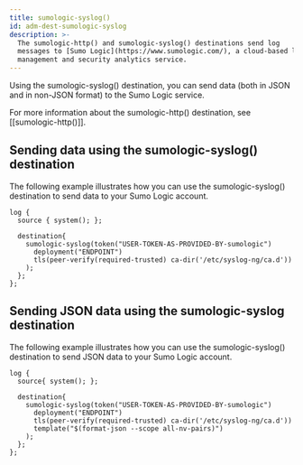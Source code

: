 ```yaml
---
title: sumologic-syslog()
id: adm-dest-sumologic-syslog
description: >-
  The sumologic-http() and sumologic-syslog() destinations send log
  messages to [Sumo Logic](https://www.sumologic.com/), a cloud-based log
  management and security analytics service.
---
```


Using the sumologic-syslog() destination, you can send data (both in
JSON and in non-JSON format) to the Sumo Logic service.

For more information about the sumologic-http() destination, see
[[sumologic-http()]].

## Sending data using the sumologic-syslog() destination

The following example illustrates how you can use the sumologic-syslog()
destination to send data to your Sumo Logic account.

```config
log {
  source { system(); };

  destination{
    sumologic-syslog(token("USER-TOKEN-AS-PROVIDED-BY-sumologic")
      deployment("ENDPOINT")
      tls(peer-verify(required-trusted) ca-dir('/etc/syslog-ng/ca.d'))
    );
  };
};
```

## Sending JSON data using the sumologic-syslog destination

The following example illustrates how you can use the sumologic-syslog()
destination to send JSON data to your Sumo Logic account.

```config
log {
  source{ system(); };

  destination{
    sumologic-syslog(token("USER-TOKEN-AS-PROVIDED-BY-sumologic")
      deployment("ENDPOINT")
      tls(peer-verify(required-trusted) ca-dir('/etc/syslog-ng/ca.d'))
      template("$(format-json --scope all-nv-pairs)")
    );
  };
};
```

